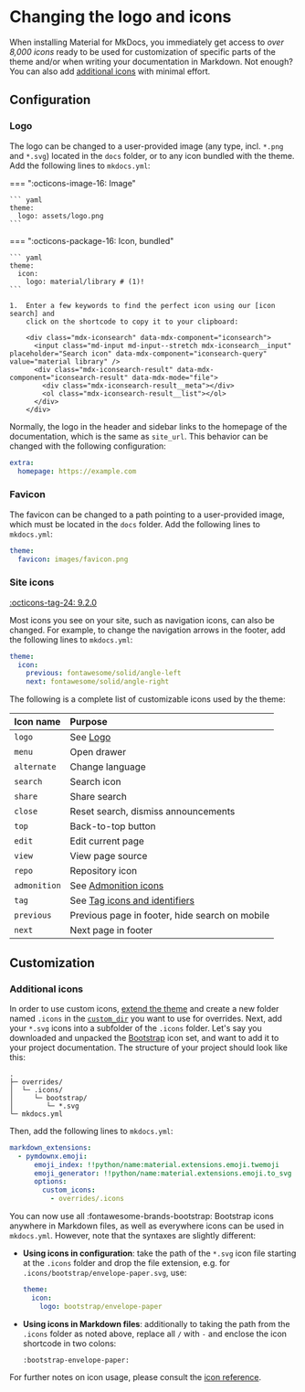 # Changing the logo and icons

When installing Material for MkDocs, you immediately get access to _over 8,000
icons_ ready to be used for customization of specific parts of the theme and/or
when writing your documentation in Markdown. Not enough? You can also add
[additional icons] with minimal effort.

  [additional icons]: #additional-icons

## Configuration

### Logo

<!-- md:version 0.1.0 -->
<!-- md:default `material/library` -->

The logo can be changed to a user-provided image (any type, incl. `*.png` and
`*.svg`) located in the `docs` folder, or to any icon bundled with the theme.
Add the following lines to `mkdocs.yml`:

=== ":octicons-image-16: Image"

    ``` yaml
    theme:
      logo: assets/logo.png
    ```

=== ":octicons-package-16: Icon, bundled"

    ``` yaml
    theme:
      icon:
        logo: material/library # (1)!
    ```

    1.  Enter a few keywords to find the perfect icon using our [icon search] and
        click on the shortcode to copy it to your clipboard:

        <div class="mdx-iconsearch" data-mdx-component="iconsearch">
          <input class="md-input md-input--stretch mdx-iconsearch__input" placeholder="Search icon" data-mdx-component="iconsearch-query" value="material library" />
          <div class="mdx-iconsearch-result" data-mdx-component="iconsearch-result" data-mdx-mode="file">
            <div class="mdx-iconsearch-result__meta"></div>
            <ol class="mdx-iconsearch-result__list"></ol>
          </div>
        </div>

  [icon search]: ../reference/icons-emojis.md#search

Normally, the logo in the header and sidebar links to the homepage of the
documentation, which is the same as `site_url`. This behavior can be changed
with the following configuration:

``` yaml
extra:
  homepage: https://example.com
```

### Favicon

<!-- md:version 0.1.0 -->
<!-- md:default [`assets/images/favicon.png`][Favicon default] -->

The favicon can be changed to a path pointing to a user-provided image, which
must be located in the `docs` folder. Add the following lines to `mkdocs.yml`:

``` yaml
theme:
  favicon: images/favicon.png
```

  [Favicon default]: https://github.com/squidfunk/mkdocs-material/blob/master/docs/assets/favicon.png

### Site icons

[:octicons-tag-24: 9.2.0][Site icon support]

Most icons you see on your site, such as navigation icons, can also be changed. For example,
to change the navigation arrows in the footer, add the following lines to `mkdocs.yml`:

```yaml
theme:
  icon:
    previous: fontawesome/solid/angle-left
    next: fontawesome/solid/angle-right
```

The following is a complete list of customizable icons used by the theme:

| Icon name    | Purpose                                                                       |
|:-------------|:------------------------------------------------------------------------------|
| `logo`       | See [Logo](#logo)                                                             |
| `menu`       | Open drawer                                                                   |
| `alternate`  | Change language                                                               |
| `search`     | Search icon                                                                   |
| `share`      | Share search                                                                  |
| `close`      | Reset search, dismiss announcements                                           |
| `top`        | Back-to-top button                                                            |
| `edit`       | Edit current page                                                             |
| `view`       | View page source                                                              |
| `repo`       | Repository icon                                                               |
| `admonition` | See [Admonition icons](../reference/admonitions.md#admonition-icons)          |
| `tag`        | See [Tag icons and identifiers](setting-up-tags.md#tag-icons-and-identifiers) |
| `previous`   | Previous page in footer, hide search on mobile                                |
| `next`       | Next page in footer                                                           |

  [Site icon support]: https://github.com/squidfunk/mkdocs-material/releases/tag/9.2.0

## Customization

### Additional icons

In order to use custom icons, [extend the theme] and create a new folder named
`.icons` in the [`custom_dir`][custom_dir] you want to use for overrides.
Next, add your `*.svg` icons into a subfolder of the `.icons` folder. Let's say
you downloaded and unpacked the [Bootstrap] icon set, and want to add it to
your project documentation. The structure of your project should look like this:

``` { .sh .no-copy }
.
├─ overrides/
│  └─ .icons/
│     └─ bootstrap/
│        └─ *.svg
└─ mkdocs.yml
```

Then, add the following lines to `mkdocs.yml`:

``` yaml
markdown_extensions:
  - pymdownx.emoji:
      emoji_index: !!python/name:material.extensions.emoji.twemoji
      emoji_generator: !!python/name:material.extensions.emoji.to_svg
      options:
        custom_icons:
          - overrides/.icons
```

You can now use all :fontawesome-brands-bootstrap: Bootstrap icons anywhere in
Markdown files, as well as everywhere icons can be used in `mkdocs.yml`.
However, note that the syntaxes are slightly different:

- __Using icons in configuration__: take the path of the `*.svg` icon file
  starting at the `.icons` folder and drop the file extension, e.g. for
  `.icons/bootstrap/envelope-paper.svg`, use:

    ``` yaml
    theme:
      icon:
        logo: bootstrap/envelope-paper
    ```

- __Using icons in Markdown files__: additionally to taking the path from the
  `.icons` folder as noted above, replace all `/` with `-` and enclose the icon
  shortcode in two colons:

    ```
    :bootstrap-envelope-paper:
    ```

For further notes on icon usage, please consult the [icon reference].

  [extend the theme]: ../customization.md#extending-the-theme
  [custom_dir]: https://www.mkdocs.org/user-guide/configuration/#custom_dir
  [Bootstrap]: https://icons.getbootstrap.com/
  [icon reference]: ../reference/icons-emojis.md#using-icons
